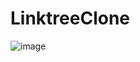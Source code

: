 # LinktreeClone

![image](https://github.com/kianamarfo/LinktreeClone/assets/125701923/4949b4f8-8992-426d-b0b0-76b07e9f8b98)
